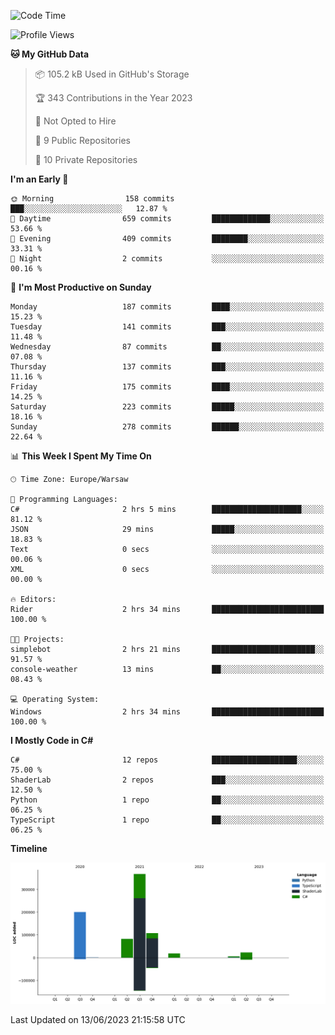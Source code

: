<!--START_SECTION:waka-->
![Code Time](http://img.shields.io/badge/Code%20Time-3%20hrs%2039%20mins-blue)

![Profile Views](http://img.shields.io/badge/Profile%20Views-0-blue)

**🐱 My GitHub Data** 

> 📦 105.2 kB Used in GitHub's Storage 
 > 
> 🏆 343 Contributions in the Year 2023
 > 
> 🚫 Not Opted to Hire
 > 
> 📜 9 Public Repositories 
 > 
> 🔑 10 Private Repositories 
 > 
**I'm an Early 🐤** 

```text
🌞 Morning                158 commits         ███░░░░░░░░░░░░░░░░░░░░░░   12.87 % 
🌆 Daytime                659 commits         █████████████░░░░░░░░░░░░   53.66 % 
🌃 Evening                409 commits         ████████░░░░░░░░░░░░░░░░░   33.31 % 
🌙 Night                  2 commits           ░░░░░░░░░░░░░░░░░░░░░░░░░   00.16 % 
```
📅 **I'm Most Productive on Sunday** 

```text
Monday                   187 commits         ████░░░░░░░░░░░░░░░░░░░░░   15.23 % 
Tuesday                  141 commits         ███░░░░░░░░░░░░░░░░░░░░░░   11.48 % 
Wednesday                87 commits          ██░░░░░░░░░░░░░░░░░░░░░░░   07.08 % 
Thursday                 137 commits         ███░░░░░░░░░░░░░░░░░░░░░░   11.16 % 
Friday                   175 commits         ████░░░░░░░░░░░░░░░░░░░░░   14.25 % 
Saturday                 223 commits         █████░░░░░░░░░░░░░░░░░░░░   18.16 % 
Sunday                   278 commits         ██████░░░░░░░░░░░░░░░░░░░   22.64 % 
```


📊 **This Week I Spent My Time On** 

```text
🕑︎ Time Zone: Europe/Warsaw

💬 Programming Languages: 
C#                       2 hrs 5 mins        ████████████████████░░░░░   81.12 % 
JSON                     29 mins             █████░░░░░░░░░░░░░░░░░░░░   18.83 % 
Text                     0 secs              ░░░░░░░░░░░░░░░░░░░░░░░░░   00.06 % 
XML                      0 secs              ░░░░░░░░░░░░░░░░░░░░░░░░░   00.00 % 

🔥 Editors: 
Rider                    2 hrs 34 mins       █████████████████████████   100.00 % 

🐱‍💻 Projects: 
simplebot                2 hrs 21 mins       ███████████████████████░░   91.57 % 
console-weather          13 mins             ██░░░░░░░░░░░░░░░░░░░░░░░   08.43 % 

💻 Operating System: 
Windows                  2 hrs 34 mins       █████████████████████████   100.00 % 
```

**I Mostly Code in C#** 

```text
C#                       12 repos            ███████████████████░░░░░░   75.00 % 
ShaderLab                2 repos             ███░░░░░░░░░░░░░░░░░░░░░░   12.50 % 
Python                   1 repo              ██░░░░░░░░░░░░░░░░░░░░░░░   06.25 % 
TypeScript               1 repo              ██░░░░░░░░░░░░░░░░░░░░░░░   06.25 % 
```



**Timeline**

![Lines of Code chart](https://raw.githubusercontent.com/pazurkota/pazurkota/main/assets/bar_graph.png)


 Last Updated on 13/06/2023 21:15:58 UTC
<!--END_SECTION:waka-->

